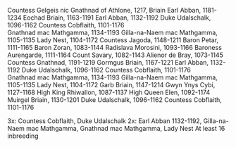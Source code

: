 Countess Gelgeis nic Gnathnad of Athlone, 1217, Briain
	Earl Abban, 1181-1234
		Eochad Briain, 1163-1191
			Earl Abban, 1132-1192
				Duke Udalschalk, 1096-1162
				Countess Cobflaith, 1101-1176	
			Gnathnad mac Mathgamma, 1134-1193
				Gilla-na-Naem mac Mathgamma, 1105-1135
				Lady Nest, 1104-1172
		Countess Jagoda, 1148-1211
			Baron Petar, 1111-1165
				Baron Zoran, 1083-1144
				Radislava Morosini, 1093-1166
			Baroness Aurengarde, 1111-1164
				Count Savary, 1082-1143
				Alienor de Bray, 1073-1145
	Countess Gnathnad, 1191-1219
		Gormgus Briain, 1167-1221
			Earl Abban, 1132-1192
				Duke Udalschalk, 1096-1162
				Countess Cobflaith, 1101-1176	
			Gnathnad mac Mathgamma, 1134-1193
				Gilla-na-Naem mac Mathgamma, 1105-1135
				Lady Nest, 1104-1172
		Garb Briain, 1147-1214
			Gwyn Ynys Cybi, 1127-1168
				High King Rhiwallon, 1087-1137
				High Queen Elen, 1092-1174
			Muirgel Briain, 1130-1201
				Duke Udalschalk, 1096-1162
				Countess Cobflaith, 1101-1176	
				
3x: Countess Cobflaith, Duke Udalschalk
2x: Earl Abban 1132-1192, Gilla-na-Naem mac Mathgamma, Gnathnad mac Mathgamma, Lady Nest
At least 16 inbreeding


